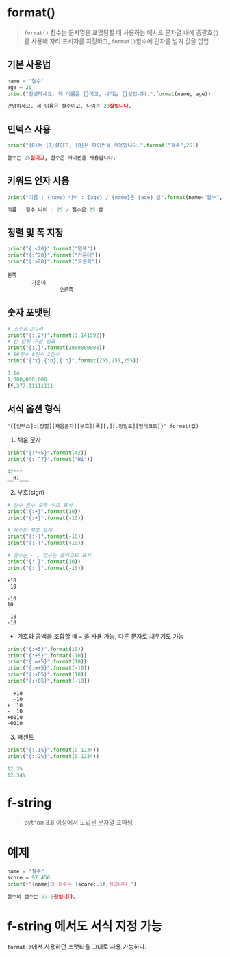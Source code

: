 # format()
> `format()` 함수는 문자열을 포맷팅할 때 사용하는 메서드
> 문자열 내에 중괄호`{}` 를 사용해 자리 표시자를 지정하고, `format()`함수에 인자를 넘겨 값을 삽입

## 기본 사용법
```python
name = '철수'
age = 20
print("안녕하세요. 제 이름은 {}이고, 나이는 {}살입니다.".format(name, age))

안녕하세요. 제 이름은 철수이고, 나이는 20살입니다.
```


## 인덱스 사용
```python
print("{0}는 {1}살이고, {0}은 파이썬을 사용합니다.".format("철수",25))

철수는 25살이고, 철수은 파이썬을 사용합니다.
```

## 키워드 인자 사용
```python
print("이름 : {name} 나이 : {age} / {name}은 {age} 살".format(name="철수",age=25))

이름 : 철수 나이 : 25 / 철수은 25 살
```

## 정렬 및 폭 지정
```python
print("{:<20}".format("왼쪽"))
print("{:^20}".format("가운데"))
print("{:>20}".format("오른쪽"))
```
```
왼쪽
        가운데
                 오른쪽
```

## 숫자 포맷팅
```python
# 소수점 2자리
print("{:.2f}".format(3.141592))
# 천 단위 구분 쉼표
print("{:,}".format(1000000000))
# 16진수 8진수 2진수
print("{:x},{:o},{:b}".format(255,255,255))

3.14
1,000,000,000
ff,377,11111111
```

## 서식 옵션 형식
```
"{[인덱스]:[정렬][채움문자][부호][폭][,][.정밀도][형식코드]}".format(값)
```

1. 채움 문자
```python
print("{:*<5}".format(42))
print("{:_^7}".format("Hi"))

42***
__Hi___
```

2. 부호(sign)
```python
# 양수 음수 모두 부호 표시
print("{:+}".format(10))
print("{:+}".format(-10))

# 음수만 부호 표시
print("{:-}".format(-10))
print("{:-}".format(+10))

# 음수는 - , 양수는 공백으로 표시
print("{: }".format(10))
print("{: }".format(-10))
```

```
+10
-10

-10
10

 10
-10
```

- 기호와 공백을 조합할 때  `=` 을 사용 가능, 다른 문자로 채우기도 가능
```python
print("{:+5}".format(10))
print("{:+5}".format(-10))
print("{:=+5}".format(10))
print("{:=+5}".format(-10))
print("{:+05}".format(10))
print("{:+05}".format(-10))
```

```
  +10
  -10
+  10
-  10
+0010
-0010
```


3. 퍼센트
```python
print("{:.1%}".format(0.1234))
print("{:.2%}".format(0.1234))

12.3%
12.34%
```


# f-string
> python 3.6 이상에서 도입된 문자열 포매팅


# 예제
```python
name = "철수"
score = 97.456
print(f"{name}의 점수는 {score:.1f}점입니다.")

철수의 점수는 97.5점입니다.
```

# f-string 에서도 서식 지정 가능
`format()`에서 사용하던 포맷티을 그대로 사용 가능하다.
